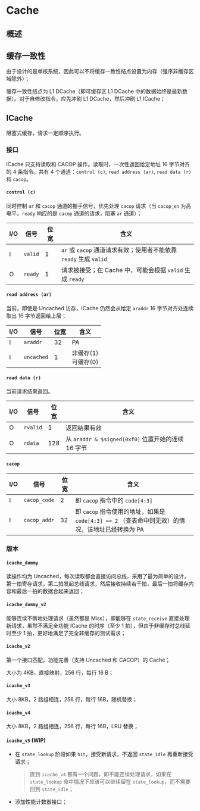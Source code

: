 # Cache

## 概述

## 缓存一致性

由于设计的是单核系统，因此可以不将缓存一致性结点设置为内存（强序非缓存区域除外）；

缓存一致性结点为 L1 DCache（即可缓存区 L1 DCache 中的数据始终是最新数据）。对于自修改指令，应先冲刷 L1 DCache，然后冲刷 L1 ICache；

## ICache

阻塞式缓存，请求一定顺序执行。

### 接口

ICache 只支持读取和 CACOP 操作。读取时，一次性返回给定地址 16 字节对齐的 4 条指令。共有 4 个通道：`control (c)`, `read address (ar)`, `read data (r)` 和 `cacop`。

#### `control (c)`

同时控制 `ar` 和 `cacop` 通道的握手信号，优先处理 `cacop` 请求（当 `cacop_en` 为高电平，`ready` 响应的是 `cacop` 通道的请求，阻塞 `ar` 通道）；

| I/O 	| 信号    	| 位宽 	| 含义                                                              	|
|-----	|---------	|------	|-------------------------------------------------------------------	|
| I   	| `valid` 	| 1    	| `ar` 或 `cacop` 通道请求有效；使用者不能依靠 `ready` 生成 `valid` 	|
| O   	| `ready` 	| 1    	| 请求被接受；在 Cache 中，可能会根据 `valid` 生成 `ready`          	|

#### `read address (ar)`

当前，即使是 Uncached 访存，ICache 仍然会从给定 `araddr` 16 字节对齐处连续取出 16 字节返回给上层；

| I/O 	| 信号       	| 位宽 	| 含义                   	|
|-----	|------------	|------	|------------------------	|
| I   	| `araddr`   	| 32   	| PA                     	|
| I   	| `uncached` 	| 1    	| 非缓存(1)<br>可缓存(0) 	|

#### `read data (r)`

当前请求结果返回。

| I/O 	| 信号   	| 位宽 	| 含义                                               	|
|-----	|--------	|------	|----------------------------------------------------	|
| O   	| `rvalid` 	| 1    	| 返回结果有效                                       	|
| O   	| `rdata`  	| 128  	| 从 `araddr & $signed(0xf0)` 位置开始的连续 16 字节 	|

#### `cacop`

| I/O 	| 信号         	| 位宽 	| 含义                                                                                             	|
|-----	|--------------	|------	|--------------------------------------------------------------------------------------------------	|
| I   	| `cacop_code` 	| 2    	| 即 `cacop` 指令中的 `code[4:3]`                                                                  	|
| I   	| `cacop_addr` 	| 32   	| 即 `cacop` 指令使用的地址，如果是 `code[4:3] == 2` （查表命中则无效）的情况，该地址已经转换为 PA 	|

### 版本

#### `icache_dummy`

读操作均为 Uncached，每次读取都会直接访问总线，采用了最为简单的设计，第一拍寄存请求，第二拍发起总线请求，然后接收持续若干拍，最后一拍将缓存内容和最后一拍的数据合起来返回；

#### `icache_dummy_v2`

能够连续不断地处理请求（虽然都是 Miss），即能够在 `state_receive` 直接处理新请求，虽然不满足全功能 ICache 的时序（至少 1 拍），但由于非缓存时总线延时至少 1 拍，更好地满足了完全非缓存的测试需求；

#### `icache_v2`

第一个接口匹配，功能完善（支持 Uncached 和 CACOP）的 Cache；

大小为 4KB，直接映射，256 行，每行 16 B；

#### `icache_v3`

大小 8KB，2 路组相连，256 行，每行 16B，随机替换；

#### `icache_v4`

大小 8KB，2 路组相连，256 行，每行 16B，LRU 替换；

#### `icache_v5` (WIP)

- 在 `state_lookup` 阶段如果 `hit`，接受新请求，不返回 `state_idle` 再重新接受请求；

    > 直到 `icache_v4` 都有一个问题，即不能连续处理请求，如果在 `state_lookup` 命中情况下应该可以继续留在 `state_lookup`，而不需要回到 `state_idle`；

- 添加性能计数器接口；
